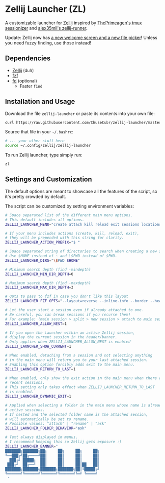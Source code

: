 # Zellij Launcher (ZL)

A customizable launcher for [Zellij](https://github.com/zellij-org/zellij) inspired by [ThePrimeagen's tmux sessionizer](https://github.com/ThePrimeagen/.dotfiles/blob/master/bin/.local/scripts/tmux-sessionizer) and [alex35mil's zellij-runner](https://github.com/alex35mil/dotfiles/tree/master/user/bin/zellij/runner).

Update: Zellij now has [a new welcome screen and a new file picker](https://github.com/zellij-org/zellij/releases/tag/v0.40.0)! Unless you need fuzzy finding, use those instead!

## Dependencies

- [Zellij](https://github.com/zellij-org/zellij) (duh)
- [fzf](https://github.com/junegunn/fzf)
- [fd](https://github.com/sharkdp/fd) (optional)
	- Faster `find`

## Installation and Usage

Download the file `zellij-launcher` or paste its contents into your own file:

```bash
curl https://raw.githubusercontent.com/ChuseCubr/zellij-launcher/master/zellij-launcher -o ~/.config/zellij/zellij-launcher
```

Source that file in your `~/.bashrc`:

```bash
# ... your other stuff here
source ~/.config/zellij/zellij-launcher
```

To run Zellij launcher, type simply run:

```bash
zl
```

## Settings and Customization

The default options are meant to showcase all the features of the script, so it's pretty crowded by default.

The script can be customized by setting environment variables:

```bash
# Space separated list of the different main menu options.
# This default includes all options.
ZELLIJ_LAUNCHER_MENU="create attach kill reload exit sessions locations"

# If your menu includes actions (create, kill, reload, exit),
# they will be prepended with this string for clarity.
ZELLIJ_LAUNCHER_ACTION_PREFIX="$ "

# Space separated string of directories to search when creating a new session.
# Use $HOME instead of ~ and \$PWD instead of $PWD.
ZELLIJ_LAUNCHER_DIRS="\$PWD $HOME"

# Minimum search depth (find -mindepth)
ZELLIJ_LAUNCHER_MIN_DIR_DEPTH=0

# Maximum search depth (find -maxdepth)
ZELLIJ_LAUNCHER_MAX_DIR_DEPTH=3

# Opts to pass to fzf in case you don't like this layout
ZELLIJ_LAUNCHER_FZF_OPTS="--layout=reverse --inline-info --border --header-first --cycle"

# Let the user start a session even if already attached to one.
# Be careful, you can break sessions if you recurse them!
# For example: (main session > split > new session > attach to main session)
ZELLIJ_LAUNCHER_ALLOW_NEST=1

# If you open the launcher within an active Zellij session,
# display the current session in the header/banner.
# Only applies when ZELLIJ_LAUNCHER_ALLOW_NEST is enabled
ZELLIJ_LAUNCHER_SHOW_CURRENT=1

# When enabled, detaching from a session and not selecting anything
# in the main menu will return you to your last attached session.
# Enabling this option forcibly adds exit to the main menu.
ZELLIJ_LAUNCHER_RETURN_TO_LAST=1

# When enabled, only show the exit action in the main menu when there are no
# recent sessions.
# This setting only takes effect when ZELLIJ_LAUNCHER_RETURN_TO_LAST
# is enabled.
ZELLIJ_LAUNCHER_DYNAMIC_EXIT=1

# Applied when selecting a folder in the main menu whose name is already an
# active sessions.
# If nested and the selected folder name is the attached session,
# will automatically be set to rename.
# Possible values: "attach" | "rename" | "ask"
ZELLIJ_LAUNCHER_FOLDER_BEHAVIOR="ask"

# Text always displayed in menus.
# I recommend keeping this so Zellij gets exposure :)
ZELLIJ_LAUNCHER_BANNER=" 
███████╗███████╗██╗     ██╗     ██╗     ██╗
╚══███╔╝██╔════╝██║     ██║     ██║     ██║
  ███╔╝ █████╗  ██║     ██║     ██║     ██║
 ███╔╝  ██╔══╝  ██║     ██║     ██║██   ██║
███████╗███████╗███████╗███████╗██║╚█████╔╝
╚══════╝╚══════╝╚══════╝╚══════╝╚═╝ ╚════╝ 
 "
```

